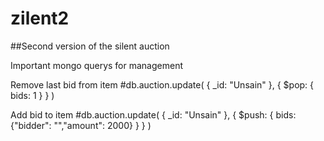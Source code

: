 # zilent2
##Second version of the silent auction

Important mongo querys for management

Remove last bid from item
    #db.auction.update( { _id: "Unsain" }, { $pop: { bids: 1 } } )


Add bid to item
    #db.auction.update( { _id: "Unsain" }, { $push: { bids: {"bidder": "","amount": 2000} } } )

